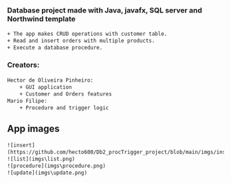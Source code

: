 ### Database project made with Java, javafx, SQL server and Northwind template
    + The app makes CRUD operations with customer table.
    + Read and insert orders with multiple products.
    + Execute a database procedure.
### Creators: 
    Hector de Oliveira Pinheiro:
        + GUI application
        + Customer and Orders features
    Mario Filipe:
        + Procedure and trigger logic

## App images
    ![insert] (https://github.com/hecto600/Db2_procTrigger_project/blob/main/imgs/insert.png)
    ![list](imgs\list.png)
    ![procedure](imgs\procedure.png)
    ![update](imgs\update.png)